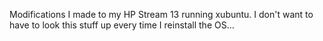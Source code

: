 Modifications I made to my HP Stream 13 running xubuntu.
I don't want to have to look this stuff up every time I reinstall the OS...
